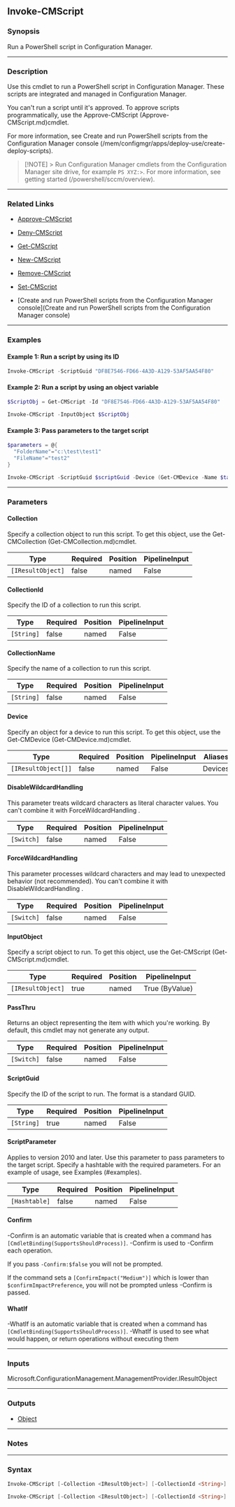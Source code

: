 Invoke-CMScript
---------------




### Synopsis
Run a PowerShell script in Configuration Manager.



---


### Description

Use this cmdlet to run a PowerShell script in Configuration Manager. These scripts are integrated and managed in Configuration Manager.



You can't run a script until it's approved. To approve scripts programmatically, use the Approve-CMScript (Approve-CMScript.md)cmdlet.



For more information, see Create and run PowerShell scripts from the Configuration Manager console (/mem/configmgr/apps/deploy-use/create-deploy-scripts).



> [!NOTE] > Run Configuration Manager cmdlets from the Configuration Manager site drive, for example `PS XYZ:>`. For more information, see getting started (/powershell/sccm/overview).



---


### Related Links
* [Approve-CMScript](Approve-CMScript)



* [Deny-CMScript](Deny-CMScript)



* [Get-CMScript](Get-CMScript)



* [New-CMScript](New-CMScript)



* [Remove-CMScript](Remove-CMScript)



* [Set-CMScript](Set-CMScript)



* [Create and run PowerShell scripts from the Configuration Manager console](Create and run PowerShell scripts from the Configuration Manager console)





---


### Examples
#### Example 1: Run a script by using its ID
```PowerShell
Invoke-CMScript -ScriptGuid "DF8E7546-FD66-4A3D-A129-53AF5AA54F80"
```

#### Example 2: Run a script by using an object variable
```PowerShell
$ScriptObj = Get-CMScript -Id "DF8E7546-FD66-4A3D-A129-53AF5AA54F80"

Invoke-CMScript -InputObject $ScriptObj
```

#### Example 3: Pass parameters to the target script
```PowerShell
$parameters = @{
  "FolderName"="c:\test\test1"
  "FileName"="test2"
}

Invoke-CMScript -ScriptGuid $scriptGuid -Device (Get-CMDevice -Name $targetPCName) -ScriptParameter $parameters
```



---


### Parameters
#### **Collection**

Specify a collection object to run this script. To get this object, use the Get-CMCollection (Get-CMCollection.md)cmdlet.






|Type             |Required|Position|PipelineInput|
|-----------------|--------|--------|-------------|
|`[IResultObject]`|false   |named   |False        |



#### **CollectionId**

Specify the ID of a collection to run this script.






|Type      |Required|Position|PipelineInput|
|----------|--------|--------|-------------|
|`[String]`|false   |named   |False        |



#### **CollectionName**

Specify the name of a collection to run this script.






|Type      |Required|Position|PipelineInput|
|----------|--------|--------|-------------|
|`[String]`|false   |named   |False        |



#### **Device**

Specify an object for a device to run this script. To get this object, use the Get-CMDevice (Get-CMDevice.md)cmdlet.






|Type               |Required|Position|PipelineInput|Aliases|
|-------------------|--------|--------|-------------|-------|
|`[IResultObject[]]`|false   |named   |False        |Devices|



#### **DisableWildcardHandling**

This parameter treats wildcard characters as literal character values. You can't combine it with ForceWildcardHandling .






|Type      |Required|Position|PipelineInput|
|----------|--------|--------|-------------|
|`[Switch]`|false   |named   |False        |



#### **ForceWildcardHandling**

This parameter processes wildcard characters and may lead to unexpected behavior (not recommended). You can't combine it with DisableWildcardHandling .






|Type      |Required|Position|PipelineInput|
|----------|--------|--------|-------------|
|`[Switch]`|false   |named   |False        |



#### **InputObject**

Specify a script object to run. To get this object, use the Get-CMScript (Get-CMScript.md)cmdlet.






|Type             |Required|Position|PipelineInput |
|-----------------|--------|--------|--------------|
|`[IResultObject]`|true    |named   |True (ByValue)|



#### **PassThru**

Returns an object representing the item with which you're working. By default, this cmdlet may not generate any output.






|Type      |Required|Position|PipelineInput|
|----------|--------|--------|-------------|
|`[Switch]`|false   |named   |False        |



#### **ScriptGuid**

Specify the ID of the script to run. The format is a standard GUID.






|Type      |Required|Position|PipelineInput|
|----------|--------|--------|-------------|
|`[String]`|true    |named   |False        |



#### **ScriptParameter**

Applies to version 2010 and later. Use this parameter to pass parameters to the target script. Specify a hashtable with the required parameters. For an example of usage, see Examples (#examples).






|Type         |Required|Position|PipelineInput|
|-------------|--------|--------|-------------|
|`[Hashtable]`|false   |named   |False        |



#### **Confirm**
-Confirm is an automatic variable that is created when a command has ```[CmdletBinding(SupportsShouldProcess)]```.
-Confirm is used to -Confirm each operation.

If you pass ```-Confirm:$false``` you will not be prompted.


If the command sets a ```[ConfirmImpact("Medium")]``` which is lower than ```$confirmImpactPreference```, you will not be prompted unless -Confirm is passed.

#### **WhatIf**
-WhatIf is an automatic variable that is created when a command has ```[CmdletBinding(SupportsShouldProcess)]```.
-WhatIf is used to see what would happen, or return operations without executing them


---


### Inputs
Microsoft.ConfigurationManagement.ManagementProvider.IResultObject





---


### Outputs
* [Object](https://learn.microsoft.com/en-us/dotnet/api/System.Object)






---


### Notes




---


### Syntax
```PowerShell
Invoke-CMScript [-Collection <IResultObject>] [-CollectionId <String>] [-CollectionName <String>] [-Device <IResultObject[]>] [-DisableWildcardHandling] [-ForceWildcardHandling] -InputObject <IResultObject> [-PassThru] [-ScriptParameter <Hashtable>] [-Confirm] [-WhatIf] [<CommonParameters>]
```
```PowerShell
Invoke-CMScript [-Collection <IResultObject>] [-CollectionId <String>] [-CollectionName <String>] [-Device <IResultObject[]>] [-DisableWildcardHandling] [-ForceWildcardHandling] [-PassThru] -ScriptGuid <String> [-ScriptParameter <Hashtable>] [-Confirm] [-WhatIf] [<CommonParameters>]
```
